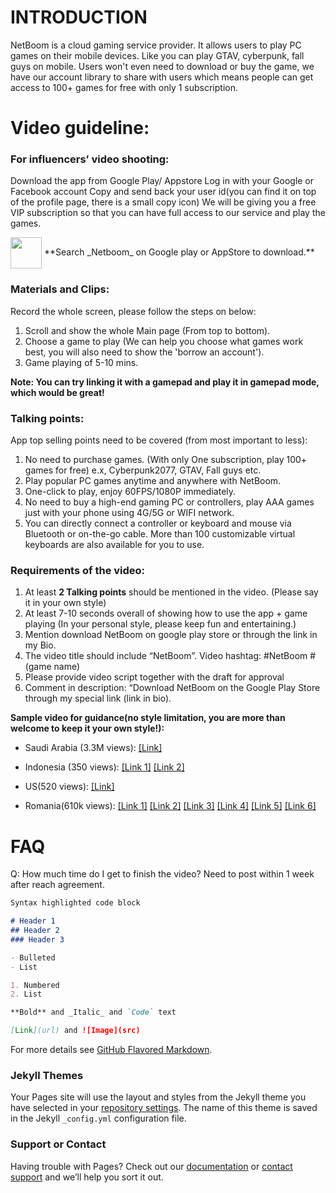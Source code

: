 # INTRODUCTION

NetBoom is a cloud gaming service provider. It allows users to play PC games on their mobile devices. Like you can play GTAV, cyberpunk, fall guys on mobile. Users won't even need to download or
 buy the game, we have our account library to share with users which means people can get access
 to 100+ games for free with only 1 subscription.

# Video guideline:
### For influencers’ video shooting:

Download the app from Google Play/ Appstore
Log in with your Google or Facebook account
Copy and send back your user id(you can find it on
top of the profile page, there is a small copy icon)
We will be giving you a free VIP subscription so that
you can have full access to our service and play the
games.

<img src="https://raw.githubusercontent.com/YYS547/YYS547.github.io/blob/main/_asset/logo.png" width = "50" height = "50" alt="" align=center />
**Search _Netboom_ on Google play or AppStore to download.**

### Materials and Clips:
Record the whole screen, please follow the steps
on below:
1. Scroll and show the whole Main page (From top to
bottom).
2. Choose a game to play (We can help you choose
what games work best, you will also need to show the
'borrow an account').
3. Game playing of 5-10 mins.

**Note: You can try linking it with a gamepad and play it in
gamepad mode, which would be great!**

### Talking points:
App top selling points need to be
covered (from most important to less):
1. No need to purchase games. (With only One
subscription, play 100+ games for free) e.x,
Cyberpunk2077, GTAV, Fall guys etc.
2. Play popular PC games anytime and anywhere with
NetBoom.
3. One-click to play, enjoy 60FPS/1080P immediately.
4. No need to buy a high-end gaming PC or
controllers, play AAA games just with your phone
using 4G/5G or WIFI network.
5. You can directly connect a controller or keyboard
and mouse via Bluetooth or on-the-go cable. More
than 100 customizable virtual keyboards are also
available for you to use.

### Requirements of the video:
1. At least **2 Talking points** should be mentioned in
the video. (Please say it in your own style)
2. At least 7-10 seconds overall of showing how to
use the app + game playing (In your personal
style, please keep fun and entertaining.)
3. Mention download NetBoom on google play store
or through the link in my Bio.
4. The video title should include “NetBoom”. Video
hashtag: #NetBoom #(game name)
5. Please provide video script together with the draft
for approval
6. Comment in description: “Download NetBoom on
the Google Play Store through my special link
(link in bio).

**Sample video for guidance(no style limitation, you
are more than welcome to keep it your own
style!):**

- Saudi Arabia (3.3M views): [[Link]](https://vm.tiktok.com/ZSJYmPKmh/)

- Indonesia (350 views): [[Link 1]](https://www.tiktok.com/@vix_id/video/6943544050188356866?lang=en&is_copy_url=1&is_from_webapp=v1)
[[Link 2]](https://vt.tiktok.com/ZSoyHUA7/)

- US(520 views): [[Link]](https://www.tiktok.com/@soymaulozano/video/6927515513438407941?is_from_webapp=v1&is_copy_url=1)

- Romania(610k views): [[Link 1]](https://www.tiktok.com/@amasico/video/6934647499546250502?is_copy_url=1&is_from_webapp=v1)
[[Link 2]](https://www.tiktok.com/@irfan.khairi/video/6919363446643444994?sender_device=pc&sender_web_id=6890764300031739397&is_from_webapp=v2)
[[Link 3]](https://www.tiktok.com/@denizbody/video/6920623461618502918?is_copy_url=1&is_from_webapp=v1)
[[Link 4]](https://www.tiktok.com/@thammachad/video/6911614997504314626?lang=th-TH)
[[Link 5]](https://www.tiktok.com/@karintv.1017/video/6906776535739518210?lang=en)
[[Link 6]](https://www.tiktok.com/@im_siowei/video/6913881711436762370?lang=en)


# FAQ
Q: How much time do I get to finish the video?
Need to post within 1 week after reach agreement.  


```markdown
Syntax highlighted code block

# Header 1
## Header 2
### Header 3

- Bulleted
- List

1. Numbered
2. List

**Bold** and _Italic_ and `Code` text

[Link](url) and ![Image](src)
```

For more details see [GitHub Flavored Markdown](https://guides.github.com/features/mastering-markdown/).

### Jekyll Themes

Your Pages site will use the layout and styles from the Jekyll theme you have selected in your [repository settings](https://github.com/YYS547/YYS547.github.io/settings). The name of this theme is saved in the Jekyll `_config.yml` configuration file.

### Support or Contact

Having trouble with Pages? Check out our [documentation](https://docs.github.com/categories/github-pages-basics/) or [contact support](https://support.github.com/contact) and we’ll help you sort it out.
